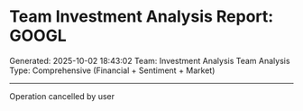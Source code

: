 # Team Investment Analysis Report: GOOGL
Generated: 2025-10-02 18:43:02
Team: Investment Analysis Team
Analysis Type: Comprehensive (Financial + Sentiment + Market)

---

Operation cancelled by user